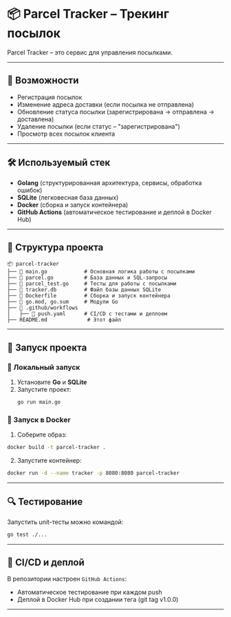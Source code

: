 # 📦 Parcel Tracker – Трекинг посылок

Parcel Tracker – это сервис для управления посылками.

---

## 🚀 Возможности
- Регистрация посылок
- Изменение адреса доставки (если посылка не отправлена)
- Обновление статуса посылки (зарегистрирована → отправлена → доставлена)
- Удаление посылки (если статус – "зарегистрирована")
- Просмотр всех посылок клиента

---

## 🛠️ Используемый стек
- **Golang** (структурированная архитектура, сервисы, обработка ошибок)
- **SQLite** (легковесная база данных)
- **Docker** (сборка и запуск контейнера)
- **GitHub Actions** (автоматическое тестирование и деплой в Docker Hub)

---

## 📂 Структура проекта

```plaintext
📦 parcel-tracker
├── 📜 main.go            # Основная логика работы с посылками
├── 📜 parcel.go          # База данных и SQL-запросы
├── 📜 parcel_test.go     # Тесты для работы с посылками
├── 📜 tracker.db         # Файл базы данных SQLite
├── 📜 Dockerfile         # Сборка и запуск контейнера
├── 📜 go.mod, go.sum     # Модули Go
├── 📂 .github/workflows
│   ├── 📜 push.yaml      # CI/CD с тестами и деплоем
├── README.md             # Этот файл
```

---

## 🚀 Запуск проекта

### 🔹 Локальный запуск
1. Установите **Go** и **SQLite**  
2. Запустите проект:  
   ```sh
   go run main.go
   ```
   
### 🔹 Запуск в Docker
1. Соберите образ:
  ```sh
  docker build -t parcel-tracker .
  ```
2. Запустите контейнер:
```sh
docker run -d --name tracker -p 8080:8080 parcel-tracker
```

---

## 🔍 Тестирование

Запустить unit-тесты можно командой:
```sh
go test ./...
```

---

## 🚀 CI/CD и деплой

В репозитории настроен `GitHub Actions`:
- Автоматическое тестирование при каждом push
- Деплой в Docker Hub при создании тега (git tag v1.0.0)

---

